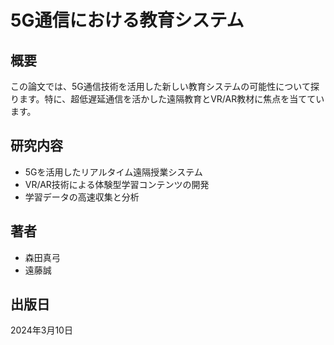 # 5G通信における教育システム

## 概要

この論文では、5G通信技術を活用した新しい教育システムの可能性について探ります。特に、超低遅延通信を活かした遠隔教育とVR/AR教材に焦点を当てています。

## 研究内容

- 5Gを活用したリアルタイム遠隔授業システム
- VR/AR技術による体験型学習コンテンツの開発
- 学習データの高速収集と分析

## 著者

- 森田真弓
- 遠藤誠

## 出版日

2024年3月10日 